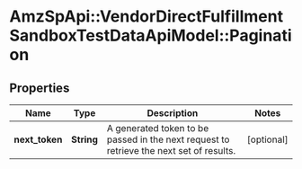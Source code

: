 # AmzSpApi::VendorDirectFulfillmentSandboxTestDataApiModel::Pagination

## Properties
Name | Type | Description | Notes
------------ | ------------- | ------------- | -------------
**next_token** | **String** | A generated token to be passed in the next request to retrieve the next set of results. | [optional] 

